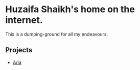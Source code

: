 # Huzaifa Shaikh's home on the internet.

This is a dumping-ground for all my endeavours.

## Projects

- [Aria](aria/)
